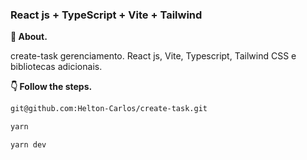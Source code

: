 ### React js + TypeScript + Vite + Tailwind

**💬 About.** 

create-task gerenciamento. React js, Vite, Typescript, Tailwind CSS e bibliotecas adicionais.

**👇 Follow the steps.** 

```bash
git@github.com:Helton-Carlos/create-task.git
```

```bash
yarn 
```

```bash
yarn dev
```
